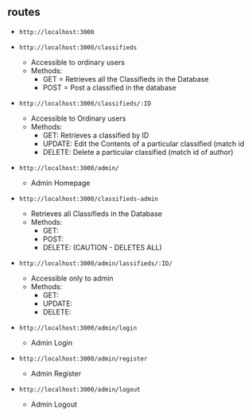 ## routes
* `http://localhost:3000`

* `http://localhost:3000/classifieds`
    * Accessible to ordinary users
    * Methods:
        * GET = Retrieves all the Classifieds in the Database
        * POST = Post a classified in the database

* `http://localhost:3000/classifieds/:ID`
    * Accessible to Ordinary users
    * Methods:
        * GET: Retrieves a classified by ID
        * UPDATE: Edit the Contents of a particular classified (match id
        * DELETE: Delete a particular classified (match id of author)

* `http://localhost:3000/admin/`
    * Admin Homepage

* `http://localhost:3000/classifieds-admin`
    * Retrieves all Classifieds in the Database
    * Methods:
        * GET: 
        * POST:
        * DELETE: (CAUTION - DELETES ALL)

* `http://localhost:3000/admin/lassifieds/:ID/`
    * Accessible only to admin
    * Methods: 
        * GET:
        * UPDATE:
        * DELETE:


* `http://localhost:3000/admin/login`
    * Admin Login

* `http://localhost:3000/admin/register`
    * Admin Register

* `http://localhost:3000/admin/logout`
    * Admin Logout